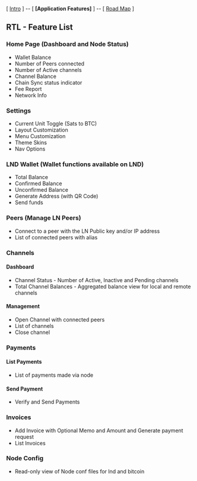[ [Intro](README.md) ] -- [ **[Application Features]** ] -- [ [Road Map](Roadmap.md) ]

## RTL - Feature List

### Home Page (Dashboard and Node Status)
- Wallet Balance
- Number of Peers connected
- Number of Active channels
- Channel Balance
- Chain Sync status indicator
- Fee Report
- Network Info

### Settings
- Current Unit Toggle (Sats to BTC)
- Layout Customization
- Menu Customization
- Theme Skins
- Nav Options

### LND Wallet (Wallet functions available on LND)
- Total Balance
- Confirmed Balance
- Unconfirmed Balance
- Generate Address (with QR Code)
- Send funds

### Peers (Manage LN Peers)
- Connect to a peer with the LN Public key and/or IP address
- List of connected peers with alias

### Channels
#### Dashboard
- Channel Status - Number of Active, Inactive and Pending channels
- Total Channel Balances - Aggregated balance view for local and remote channels
#### Management
- Open Channel with connected peers
- List of channels
- Close channel

### Payments
#### List Payments
- List of payments made via node
#### Send Payment
- Verify and Send Payments

### Invoices
- Add Invoice with Optional Memo and Amount and Generate payment request
- List Invoices

### Node Config
- Read-only view of Node conf files for lnd and bitcoin
